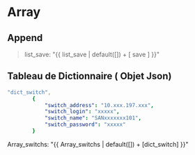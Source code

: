 # Array

## Append

> list_save: "{{ list_save | default([]) + [ save ] }}"


## Tableau de Dictionnaire ( Objet Json)

```yaml
"dict_switch",
        {
            "switch_address": "10.xxx.197.xxx",
            "switch_login": "xxxxx",
            "switch_name": "SANxxxxxxx101",
            "switch_password": "xxxxx"
        }
```

Array_switchs: "{{ Array_switchs | default([]) + [dict_switch] }}"

